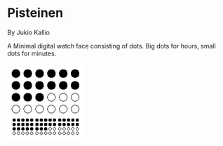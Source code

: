 # Pisteinen

By Jukio Kallio

A Minimal digital watch face consisting of dots. Big dots for hours, small dots for minutes.

![](screenshot1.png) 
